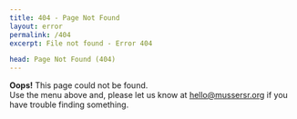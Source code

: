 ```yaml
---
title: 404 - Page Not Found
layout: error
permalink: /404
excerpt: File not found - Error 404

head: Page Not Found (404)
---
```


<strong>Oops!</strong> This page could not be found. <br>
Use the menu above and, please let us know at hello@mussersr.org if you have trouble finding something.
